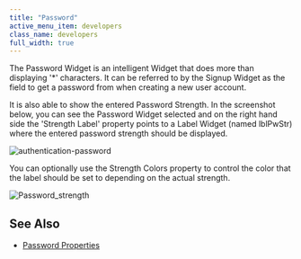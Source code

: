 ```yaml
---
title: "Password"
active_menu_item: developers
class_name: developers
full_width: true
---
```



The Password Widget is an intelligent Widget that does more than displaying '\*' characters. It can be referred to by the Signup Widget as the field to get a password from when creating a new user account.

It is also able to show the entered Password Strength. In the screenshot below, you can see the Password Widget selected and on the right hand side the 'Strength Label' property points to a Label Widget (named lblPwStr) where the entered password strength should be displayed.

![authentication-password](/img/docs/authentication-password.png)

You can optionally use the Strength Colors property to control the color that the label should be set to depending on the actual strength.

![Password\_strength](/img/docs/password_strength.zoom74.png)

## See Also

 - [Password Properties](../../../widget-properties-events/authentication/authpassword)

